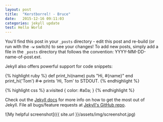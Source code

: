 ```yaml
---
layout: post
title:  "Kerstborrel! - Bruce"
date:   2015-12-16 09:11:03
categories: jekyll update
test: Hello World
---
```


You'll find this post in your `_posts` directory - edit this post and re-build (or run with the `-w` switch) to see your changes!
To add new posts, simply add a file in the `_posts` directory that follows the convention: YYYY-MM-DD-name-of-post.ext.

Jekyll also offers powerful support for code snippets:

{% highlight ruby %}
def print_hi(name)
  puts "Hi, #{name}"
end
print_hi('Tom')
#=> prints 'Hi, Tom' to STDOUT.
{% endhighlight %}

{% highlight css %}
a:visited { color: #a0a; }
{% endhighlight %}

Check out the [Jekyll docs][jekyll] for more info on how to get the most out of Jekyll. File all bugs/feature requests at [Jekyll's GitHub repo][jekyll-gh].

![My helpful screenshot]({{ site.url }}/assets/img/screenshot.jpg)


[jekyll-gh]: https://github.com/mojombo/jekyll
[jekyll]:    http://jekyllrb.com
